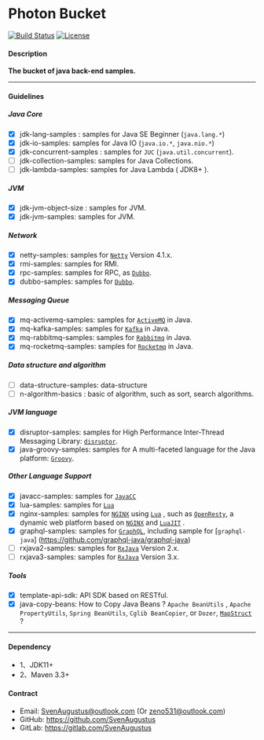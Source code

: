 # Photon Bucket
[![Build Status](https://api.travis-ci.org/SvenAugustus/photon.svg?branch=master)](https://travis-ci.org/SvenAugustus/photon) [![License](https://img.shields.io/badge/license-MIT-green)](https://opensource.org/licenses/MIT)

#### Description
**The bucket of java back-end samples.**

-------------------------- 
#### Guidelines
##### Java Core
* [x] jdk-lang-samples : samples for Java SE Beginner (`java.lang.*`)
* [x] jdk-io-samples: samples for Java IO (`java.io.*`, `java.nio.*`)
* [x] jdk-concurrent-samples : samples for `JUC` (`java.util.concurrent`).
* [ ] jdk-collection-samples: samples for Java Collections.
* [ ] jdk-lambda-samples: samples for Java Lambda ( JDK8+ ).

##### JVM 
* [x] jdk-jvm-object-size : samples for JVM.
* [x] jdk-jvm-samples: samples for JVM.

##### Network
* [x] netty-samples: samples for [`Netty`](https://netty.io/) Version 4.1.x.
* [x] rmi-samples: samples for RMI.
* [x] rpc-samples: samples for RPC, as [`Dubbo`](https://dubbo.apache.org/zh-cn/).
* [x] dubbo-samples: samples for [`Dubbo`](https://dubbo.apache.org/zh-cn/).

##### Messaging Queue
* [x] mq-activemq-samples: samples for [`ActiveMQ`](http://activemq.apache.org/) in Java.
* [x] mq-kafka-samples: samples for [`Kafka`](http://kafka.apache.org/) in Java.
* [x] mq-rabbitmq-samples: samples for [`Rabbitmq`](https://www.rabbitmq.com/) in Java.
* [x] mq-rocketmq-samples: samples for [`Rocketmq`](http://rocketmq.apache.org/) in Java.

##### Data structure and algorithm
* [ ] data-structure-samples: data-structure
* [ ] n-algorithm-basics : basic of algorithm, such as sort, search algorithms.

##### JVM language 
* [x] disruptor-samples: samples for High Performance Inter-Thread Messaging Library: [`disruptor`](https://github.com/LMAX-Exchange/disruptor).
* [x] java-groovy-samples: samples for A multi-faceted language for the Java platform: [`Groovy`](https://groovy-lang.orgr).

##### Other Language Support
* [x] javacc-samples: samples for [`JavaCC`](https://javacc.github.io/javacc/)
* [x] lua-samples: samples for [`Lua`](https://www.lua.org)
* [x] nginx-samples: samples for [`NGINX`](https://www.nginx.com/) using [`Lua`](https://www.lua.org) , such as [`OpenResty`](https://openresty.org/en/), a dynamic web platform based on [`NGINX`](https://www.nginx.com/)  and [`LuaJIT`](https://luajit.org) .
* [x] graphql-samples: samples for [`GraphQL`](https://graphql.cn), including sample for [`graphql-java`] (https://github.com/graphql-java/graphql-java)
* [ ] rxjava2-samples: samples for [`RxJava`](https://github.com/ReactiveX/RxJava) Version 2.x.
* [ ] rxjava3-samples: samples for [`RxJava`](https://github.com/ReactiveX/RxJava) Version 3.x.

##### Tools
* [x] template-api-sdk: API SDK based on RESTful.
* [x] java-copy-beans: How to Copy Java Beans ? `Apache BeanUtils` , `Apache PropertyUtils`, `Spring BeanUtils`, `Cglib BeanCopier`, or `Dozer`, [`MapStruct`](https://github.com/mapstruct/mapstruct.org ) ?

-------------------------- 
#### Dependency
* 1、JDK11+
* 2、Maven 3.3+

#### Contract
* Email: SvenAugustus@outlook.com (Or zeno531@outlook.com)
* GitHub: https://github.com/SvenAugustus
* GitLab: https://gitlab.com/SvenAugustus


